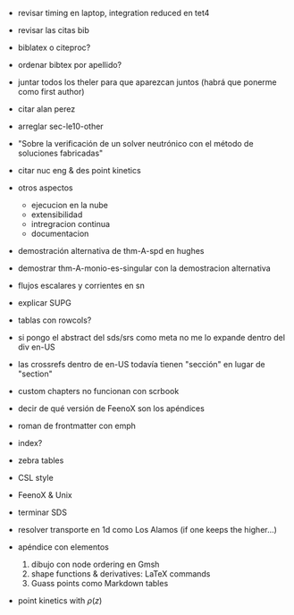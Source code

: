  * revisar timing en laptop, integration reduced en tet4
 * revisar las citas bib
 * biblatex o citeproc?
 * ordenar bibtex por apellido?
 * juntar todos los theler para que aparezcan juntos (habrá que ponerme como first author)
 * citar alan perez 
 * arreglar sec-le10-other
 
 * "Sobre la verificación de un solver neutrónico con el método de soluciones fabricadas" 
 
 * citar nuc eng & des point kinetics 
 * otros aspectos
   - ejecucion en la nube
   - extensibilidad
   - intregracion continua
   - documentacion
 * demostración alternativa de thm-A-spd en hughes
 * demostrar thm-A-monio-es-singular con la demostracion alternativa
 * flujos escalares y corrientes en sn
 * explicar SUPG
 
 * tablas con rowcols?
   
 * si pongo el abstract del sds/srs como meta no me lo expande dentro del div en-US
 * las crossrefs dentro de en-US todavía tienen "sección" en lugar de "section"
 * custom chapters no funcionan con scrbook
 * decir de qué versión de FeenoX son los apéndices
 * roman de frontmatter con emph
 * index?
 * zebra tables
 * CSL style 

 * FeenoX & Unix
 * terminar SDS
 * resolver transporte en 1d como Los Alamos (if one keeps the higher...)
 * apéndice con elementos
   1. dibujo con node ordering en Gmsh
   2. shape functions & derivatives: LaTeX commands
   3. Guass points como Markdown tables
   
 * point kinetics with $\rho(z)$
